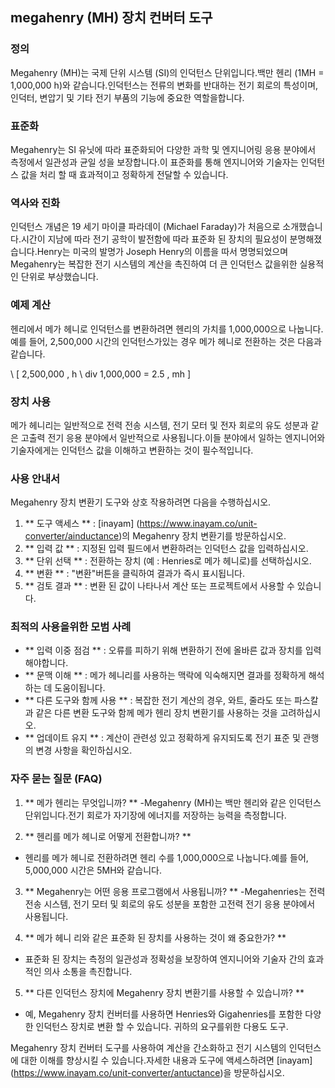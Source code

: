 ## megahenry (MH) 장치 컨버터 도구

### 정의
Megahenry (MH)는 국제 단위 시스템 (SI)의 인덕턴스 단위입니다.백만 헨리 (1MH = 1,000,000 h)와 같습니다.인덕턴스는 전류의 변화를 반대하는 전기 회로의 특성이며, 인덕터, 변압기 및 기타 전기 부품의 기능에 중요한 역할을합니다.

### 표준화
Megahenry는 SI 유닛에 따라 표준화되어 다양한 과학 및 엔지니어링 응용 분야에서 측정에서 일관성과 균일 성을 보장합니다.이 표준화를 통해 엔지니어와 기술자는 인덕턴스 값을 처리 할 때 효과적이고 정확하게 전달할 수 있습니다.

### 역사와 진화
인덕턴스 개념은 19 세기 마이클 파라데이 (Michael Faraday)가 처음으로 소개했습니다.시간이 지남에 따라 전기 공학이 발전함에 따라 표준화 된 장치의 필요성이 분명해졌습니다.Henry는 미국의 발명가 Joseph Henry의 이름을 따서 명명되었으며 Megahenry는 복잡한 전기 시스템의 계산을 촉진하여 더 큰 인덕턴스 값을위한 실용적인 단위로 부상했습니다.

### 예제 계산
헨리에서 메가 헤니로 인덕턴스를 변환하려면 헨리의 가치를 1,000,000으로 나눕니다.예를 들어, 2,500,000 시간의 인덕턴스가있는 경우 메가 헤니로 전환하는 것은 다음과 같습니다.

\ [
2,500,000 \, h \ div 1,000,000 = 2.5 \, mh
\]

### 장치 사용
메가 헤니리는 일반적으로 전력 전송 시스템, 전기 모터 및 전자 회로의 유도 성분과 같은 고출력 전기 응용 분야에서 일반적으로 사용됩니다.이들 분야에서 일하는 엔지니어와 기술자에게는 인덕턴스 값을 이해하고 변환하는 것이 필수적입니다.

### 사용 안내서
Megahenry 장치 변환기 도구와 상호 작용하려면 다음을 수행하십시오.

1. ** 도구 액세스 ** : [inayam] (https://www.inayam.co/unit-converter/ainductance)의 Megahenry 장치 변환기를 방문하십시오.
2. ** 입력 값 ** : 지정된 입력 필드에서 변환하려는 인덕턴스 값을 입력하십시오.
3. ** 단위 선택 ** : 전환하는 장치 (예 : Henries로 메가 헤니로)를 선택하십시오.
4. ** 변환 ** : "변환"버튼을 클릭하여 결과가 즉시 표시됩니다.
5. ** 검토 결과 ** : 변환 된 값이 나타나서 계산 또는 프로젝트에서 사용할 수 있습니다.

### 최적의 사용을위한 모범 사례
- ** 입력 이중 점검 ** : 오류를 피하기 위해 변환하기 전에 올바른 값과 장치를 입력해야합니다.
- ** 문맥 이해 ** : 메가 헤니리를 사용하는 맥락에 익숙해지면 결과를 정확하게 해석하는 데 도움이됩니다.
- ** 다른 도구와 함께 사용 ** : 복잡한 전기 계산의 경우, 와트, 줄라도 또는 파스칼과 같은 다른 변환 도구와 함께 메가 헨리 장치 변환기를 사용하는 것을 고려하십시오.
- ** 업데이트 유지 ** : 계산이 관련성 있고 정확하게 유지되도록 전기 표준 및 관행의 변경 사항을 확인하십시오.

### 자주 묻는 질문 (FAQ)

1. ** 메가 헨리는 무엇입니까? **
-Megahenry (MH)는 백만 헨리와 같은 인덕턴스 단위입니다.전기 회로가 자기장에 에너지를 저장하는 능력을 측정합니다.

2. ** 헨리를 메가 헤니로 어떻게 전환합니까? **
- 헨리를 메가 헤니로 전환하려면 헨리 수를 1,000,000으로 나눕니다.예를 들어, 5,000,000 시간은 5MH와 같습니다.

3. ** Megahenry는 어떤 응용 프로그램에서 사용됩니까? **
-Megahenries는 전력 전송 시스템, 전기 모터 및 회로의 유도 성분을 포함한 고전력 전기 응용 분야에서 사용됩니다.

4. ** 메가 헤니 리와 같은 표준화 된 장치를 사용하는 것이 왜 중요한가? **
- 표준화 된 장치는 측정의 일관성과 정확성을 보장하여 엔지니어와 기술자 간의 효과적인 의사 소통을 촉진합니다.

5. ** 다른 인덕턴스 장치에 Megahenry 장치 변환기를 사용할 수 있습니까? **
- 예, Megahenry 장치 컨버터를 사용하면 Henries와 Gigahenries를 포함한 다양한 인덕턴스 장치로 변환 할 수 있습니다. 귀하의 요구를위한 다용도 도구.

Megahenry 장치 컨버터 도구를 사용하여 계산을 간소화하고 전기 시스템의 인덕턴스에 대한 이해를 향상시킬 수 있습니다.자세한 내용과 도구에 액세스하려면 [inayam] (https://www.inayam.co/unit-converter/antuctance)을 방문하십시오.